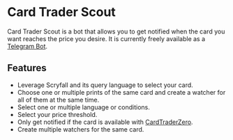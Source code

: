 # Card Trader Scout

 Card Trader Scout is a bot that allows you to get notified when the card you want reaches the price you desire.
 It is currently freely available as a [Telegram Bot](https://t.me/CardTraderScoutBot).
 
## Features
- Leverage Scryfall and its query language to select your card.
- Choose one or multiple prints of the same card and create a watcher for all of them at the same time.
- Select one or multiple language or conditions.
- Select your price threshold.
- Only get notified if the card is available with [CardTraderZero](https://www.cardtrader.com/pages/zero).
- Create multiple watchers for the same card.